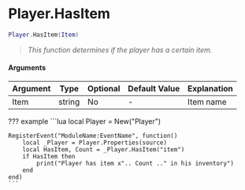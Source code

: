 # Player.HasItem

```lua
Player.HasItem(Item)
```
> *This function determines if the player has a certain item.*

#### Arguments
| Argument | Type | Optional | Default Value | Explanation |
|----------|------|----------|---------------|-------------|
| Item | string | No | - | Item name |

??? example
    ```lua
    local Player = New("Player")

    RegisterEvent("ModuleName:EventName", function()
        local _Player = Player.Properties(source)
        local HasItem, Count = _Player.HasItem("item")
        if HasItem then
            print("Player has item x".. Count .." in his inventory")
        end
    end)
    ```
